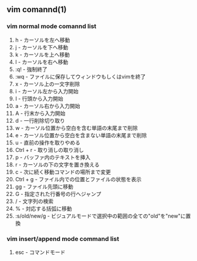 ## vim comannd(1)

### vim normal mode comannd list

1. h - カーソルを左へ移動
1. j - カーソルを下へ移動
1. k - カーソルを上へ移動
1. l - カーソルを右へ移動
1. :q! - 強制終了
1. :wq -  ファイルに保存してウィンドウもしくはvimを終了
1. x - カーソル上の一文字削除
1. i - カーソル左から入力開始
1. I - 行頭から入力開始
1. a - カーソル右から入力開始
1. A - 行末から入力開始
1. d - 一行削除切り取り
1. w - カーソル位置から空白を含む単語の末尾まで削除
1. e -  カーソル位置から空白を含まない単語の末尾まで削除
1. u - 直前の操作を取りやめる
1. Ctrl + r - 取り消しの取り消し
1. p - バッファ内のテキストを挿入
1. r - カーソルの下の文字を置き換える
1. c - 次に続く移動コマンドの場所まで変更
1. Ctrl + g - ファイル内での位置とファイルの状態を表示
1. gg - ファイル先頭に移動
1. G - 指定された行番号の行へジャンプ
1. / - 文字列の検索
1. % - 対応する括弧に移動
1. :s/old/new/g - ビジュアルモードで選択中の範囲の全ての"old"を"new"に置換

### vim insert/append mode command list

1. esc - コマンドモード
